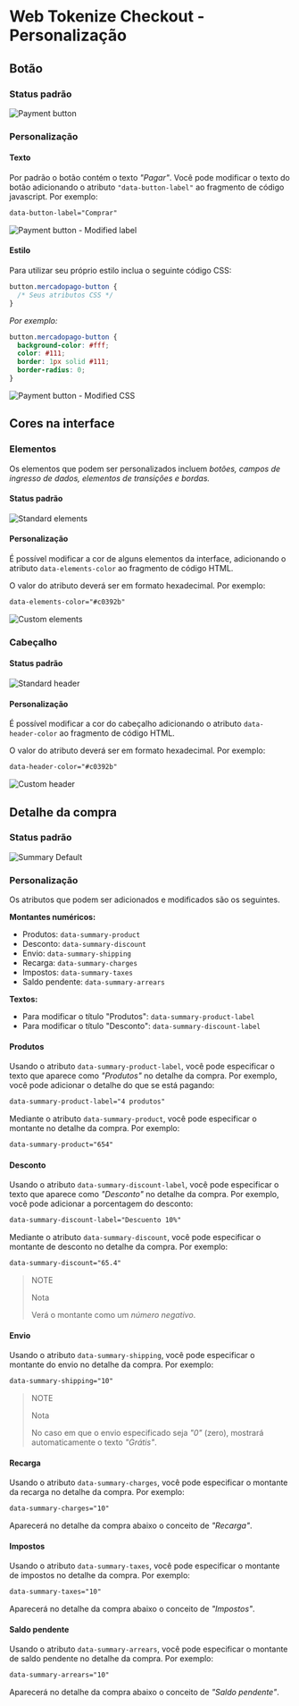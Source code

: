 # Web Tokenize Checkout - Personalização

## Botão

### Status padrão

![Payment button](/images/paybutton.png)

### Personalização

#### Texto

Por padrão o botão contém o texto *"Pagar"*. Você pode modificar o texto do botão adicionando o atributo `"data-button-label"` ao fragmento de código javascript. Por exemplo:

```html
data-button-label="Comprar"
```

![Payment button - Modified label](/images/paybutton-modified-label.png)

#### Estilo

Para utilizar seu próprio estilo inclua o seguinte código CSS:

```css
button.mercadopago-button {
  /* Seus atributos CSS */
}
```

*Por exemplo:*

```css
button.mercadopago-button {
  background-color: #fff;
  color: #111;
  border: 1px solid #111;
  border-radius: 0;
}
```

![Payment button - Modified CSS](/images/paybutton-modified-css.png)


## Cores na interface

### Elementos

Os elementos que podem ser personalizados incluem *botões, campos de ingresso de dados, elementos de transições e bordas.*

#### Status padrão

![Standard elements](/images/cow-ui-elements__pt.png)

#### Personalização

É possível modificar a cor de alguns elementos da interface, adicionando o atributo `data-elements-color` ao fragmento de código HTML.

O valor do atributo deverá ser em formato hexadecimal. Por exemplo:

```html
data-elements-color="#c0392b"
```

![Custom elements](/images/cow-ui-elements--custom__pt.png)


### Cabeçalho

#### Status padrão

![Standard header](/images/cow-ui-header__pt.png)

#### Personalização

É possível modificar a cor do cabeçalho adicionando o atributo `data-header-color` ao fragmento de código HTML.

O valor do atributo deverá ser em formato hexadecimal. Por exemplo:

```html
data-header-color="#c0392b"
```

![Custom header](/images/cow-ui-header--custom__pt.png)


## Detalhe da compra

### Status padrão

![Summary Default](/images/summary-default.png)


### Personalização

Os atributos que podem ser adicionados e modificados são os seguintes.

**Montantes numéricos:**

- Produtos: `data-summary-product`
- Desconto: `data-summary-discount`
- Envio: `data-summary-shipping`
- Recarga: `data-summary-charges`
- Impostos: `data-summary-taxes`
- Saldo pendente: `data-summary-arrears`

**Textos:**

- Para modificar o título "Produtos": `data-summary-product-label`
- Para modificar o título "Desconto": `data-summary-discount-label`


#### Produtos

Usando o atributo `data-summary-product-label`, você pode especificar o texto que aparece como *"Produtos"* no detalhe da compra. Por exemplo, você pode adicionar o detalhe do que se está pagando:

```html
data-summary-product-label="4 produtos"
```

Mediante o atributo `data-summary-product`, você pode especificar o montante no detalhe da compra. Por exemplo:

```html
data-summary-product="654"
```


#### Desconto

Usando o atributo `data-summary-discount-label`, você pode especificar o texto que aparece como *"Desconto"* no detalhe da compra. Por exemplo, você pode adicionar a porcentagem do desconto:

```html
data-summary-discount-label="Descuento 10%"
```

Mediante o atributo `data-summary-discount`,  você pode especificar o montante de desconto no detalhe da compra. Por exemplo:

```html
data-summary-discount="65.4"
```

> NOTE
>
> Nota
>
> Verá o montante como um *número negativo*.


#### Envio

Usando o atributo `data-summary-shipping`, você pode especificar o montante do envio no detalhe da compra. Por exemplo:

```html
data-summary-shipping="10"
```

> NOTE
>
> Nota
>
> No caso em que o envio especificado seja *"0"* (zero), mostrará automaticamente o texto *"Grátis"*.


#### Recarga

Usando o atributo `data-summary-charges`, você pode especificar o montante da recarga no detalhe da compra. Por exemplo:

```html
data-summary-charges="10"
```

Aparecerá no detalhe da compra abaixo o conceito de *"Recarga"*.


#### Impostos

Usando o atributo `data-summary-taxes`, você pode especificar o montante de impostos no detalhe da compra. Por exemplo:

```html
data-summary-taxes="10"
```

Aparecerá no detalhe da compra abaixo o conceito de *"Impostos"*.

#### Saldo pendente

Usando o atributo `data-summary-arrears`, você pode especificar o montante de saldo pendente no detalhe da compra. Por exemplo:

```html
data-summary-arrears="10"
```

Aparecerá no detalhe da compra abaixo o conceito de *"Saldo pendente"*.
